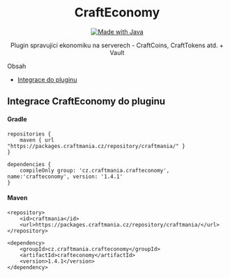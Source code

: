 <br />
<p align="center">
      <h1 align="center">CraftEconomy</h1>
</p>
<p align="center">
  <a href="https://java.com/">
    <img src="http://ForTheBadge.com/images/badges/made-with-java.svg" alt="Made with Java">
    
  </a>
</p>
<p align="center">
    Plugin spravující ekonomiku na serverech - CraftCoins, CraftTokens atd. + Vault
</p

## Obsah

* [Integrace do pluginu](#integrace-crafteconomy-do-pluginu)

## Integrace CraftEconomy do pluginu

#### Gradle

```
repositories {
    maven { url "https://packages.craftmania.cz/repository/craftmania/" }
}

dependencies {
    compileOnly group: 'cz.craftmania.crafteconomy', name:'crafteconomy', version: '1.4.1'
}
```

#### Maven

```
<repository>
    <id>craftmania</id>
    <url>https://packages.craftmania.cz/repository/craftmania/</url>
</repository>

<dependency>
    <groupId>cz.craftmania.crafteconomy</groupId>
    <artifactId>crafteconomy</artifactId>
    <version>1.4.1</version>
</dependency>
```
